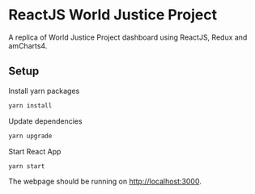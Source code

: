 # ReactJS World Justice Project
A replica of World Justice Project dashboard using ReactJS, Redux and amCharts4.

## Setup
Install yarn packages
```bash
yarn install
```
Update dependencies
```bash
yarn upgrade
```
Start React App
```bash
yarn start
```
The webpage should be running on [http://localhost:3000](http://localhost:3000).
